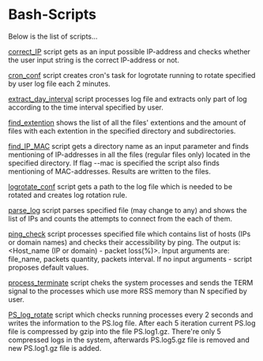 # Bash-Scripts
Below is the list of scripts...

[correct_IP](https://github.com/AlexKuchynskyi/Bash-Scripts/blob/master/check_IP) script gets as an input possible IP-address and checks whether the user input string is the correct IP-address or not.  

[cron_conf](https://github.com/AlexKuchynskyi/Bash-Scripts/blob/master/cron_conf) script creates cron's task for logrotate running to rotate specified by user log file each 2 minutes.  

[extract_day_interval](https://github.com/AlexKuchynskyi/Bash-Scripts/blob/master/extract_date_interval) script processes log file and extracts only part of log according to the time interval specified by user.

[find_extention](https://github.com/AlexKuchynskyi/Bash-Scripts/blob/master/find_extentions) shows the list of all the files' extentions and the amount of files with each extention in the specified directory and subdirectories.

[find_IP_MAC](https://github.com/AlexKuchynskyi/Bash-Scripts/blob/master/find_IP_MAC) script gets a directory name as an input parameter and finds mentioning of IP-addresses in all the files (regular files only) located in the specified directory. If flag --mac is specified the script also finds mentioning of MAC-addresses. Results are written to the files. 

[logrotate_conf](https://github.com/AlexKuchynskyi/Bash-Scripts/blob/master/logrotate_conf) script gets a path to the log file 
which is needed to be rotated and creates log rotation rule.  

[parse_log](https://github.com/AlexKuchynskyi/Bash-Scripts/blob/master/parse_log.sh) script parses specified file (may change to any) and shows the list of IPs and counts the attempts to connect from the each of them.  

[ping_check](https://github.com/AlexKuchynskyi/Bash-Scripts/blob/master/ping_check.sh) script processes specified file which contains list of hosts (IPs or domain names) and checks their accessibility by ping. The output is: <Host_name (IP or domain) - packet loss(%)>. Input arguments are: file_name, packets quantity, packets interval. If no input arguments - script proposes default values.  

[process_terminate](https://github.com/AlexKuchynskyi/Bash-Scripts/blob/master/process_terminate) script cheks the system processes and sends the TERM signal to the processes which use more RSS memory than N specified by user.    

[PS_log_rotate](https://github.com/AlexKuchynskyi/Bash-Scripts/blob/master/PS_log_rotate) script which checks running processes every 2 seconds and writes the information to the PS.log file. After each 5 iteration current PS.log file is compressed by gzip into the file PS.log1.gz. There're only 5 compressed logs in the system, afterwards PS.log5.gz file is removed and new PS.log1.gz file is added. 
